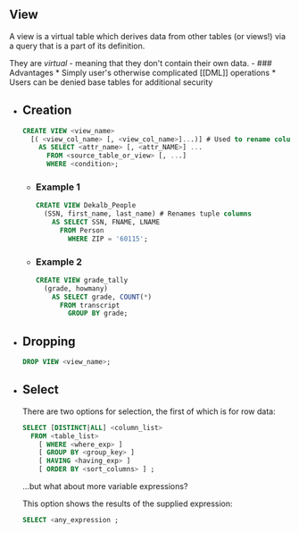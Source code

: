 ## View
A view is a virtual table which derives data from other tables (or views!) via a query that is a part of its definition.

They are *virtual* - meaning that they don't contain their own data.
	- ### Advantages
	  * Simply user's otherwise complicated [[DML]] operations 
	  * Users can be denied base tables for additional security
- ## Creation
  ```SQL
  CREATE VIEW <view_name>
  	[( <view_col_name> [, <view_col_name>]...)] # Used to rename columns
      AS SELECT <attr_name> [, <attr_NAME>] ...
      	FROM <source_table_or_view> [, ...]
      	WHERE <condition>;
  ```
	- ### Example 1
	  ```SQL
	  CREATE VIEW Dekalb_People
	  	(SSN, first_name, last_name) # Renames tuple columns
	      AS SELECT SSN, FNAME, LNAME
	      	FROM Person
	          WHERE ZIP = '60115';
	  ```
	- ### Example 2
	  ```SQL
	  CREATE VIEW grade_tally
	  	(grade, howmany)
	      AS SELECT grade, COUNT(*)
	      	FROM transcript
	          GROUP BY grade;
	  ```
- ## Dropping
  ```SQL
  DROP VIEW <view_name>;
  ```
- ## Select
  There are two options for selection, the first of which is for row data:
  ```SQL
  SELECT [DISTINCT|ALL] <column_list>
  	FROM <table_list>
      [ WHERE <where_exp> ]
      [ GROUP BY <group_key> ]
      [ HAVING <having_exp> ]
      [ ORDER BY <sort_columns> ] ;
  ```
  ...but what about more variable expressions?
  
  This option shows the results of the supplied expression:
  ```SQL
  SELECT <any_expression ;
  ```
